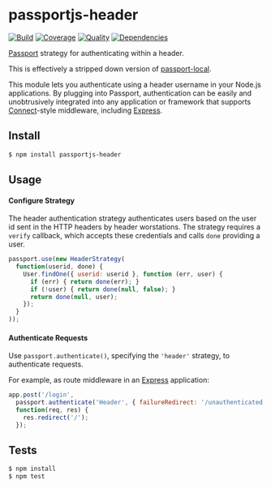 # passportjs-header

[![Build](https://travis-ci.org/chrisns/passportjs-header.png)](https://travis-ci.org/chrisns/passportjs-header)
[![Coverage](https://coveralls.io/repos/chrisns/passportjs-header/badge.png)](https://coveralls.io/r/chrisns/passportjs-header)
[![Quality](https://codeclimate.com/github/chrisns/passportjs-header.png)](https://codeclimate.com/github/chrisns/passportjs-header)
[![Dependencies](https://david-dm.org/chrisns/passportjs-header.png)](https://david-dm.org/chrisns/passportjs-header)

[Passport](http://passportjs.org/) strategy for authenticating within a header.

This is effectively a stripped down version of [passport-local](https://github.com/jaredhanson/passport-local).

This module lets you authenticate using a header username in your Node.js
applications.  By plugging into Passport, authentication can be easily and
unobtrusively integrated into any application or framework that supports
[Connect](http://www.senchalabs.org/connect/)-style middleware, including
[Express](http://expressjs.com/).

## Install

```bash
$ npm install passportjs-header
```

## Usage

#### Configure Strategy

The header authentication strategy authenticates users based on the user id
sent in the HTTP headers by header worstations. The strategy requires a `verify`
callback, which accepts these credentials and calls `done` providing a user.

```js
passport.use(new HeaderStrategy(
  function(userid, done) {
    User.findOne({ userid: userid }, function (err, user) {
      if (err) { return done(err); }
      if (!user) { return done(null, false); }
      return done(null, user);
    });
  }
));
```

#### Authenticate Requests

Use `passport.authenticate()`, specifying the `'header'` strategy, to
authenticate requests.

For example, as route middleware in an [Express](http://expressjs.com/)
application:

```js
app.post('/login', 
  passport.authenticate('Header', { failureRedirect: '/unauthenticated' }),
  function(req, res) {
    res.redirect('/');
  });
```

## Tests

```bash
$ npm install
$ npm test
```
